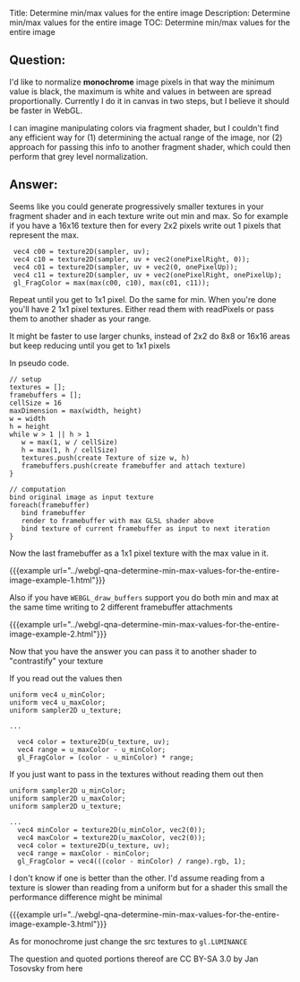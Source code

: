 Title: Determine min/max values for the entire image
Description: Determine min/max values for the entire image
TOC: Determine min/max values for the entire image

## Question:

I'd like to normalize **monochrome** image pixels in that way the minimum value is black, the maximum is white and values in between are spread proportionally.
Currently I do it in canvas in two steps, but I believe it should be faster in WebGL.

I can imagine manipulating colors via fragment shader, but I couldn't find any efficient way for (1) determining the actual range of the image, nor (2) approach for passing this info to another fragment shader, which could then perform that grey level normalization.



## Answer:

Seems like you could generate progressively smaller textures in your fragment shader and in each texture write out min and max. So for example if you have a 16x16 texture then for every 2x2 pixels write out 1 pixels that represent the max. 

     vec4 c00 = texture2D(sampler, uv);
     vec4 c10 = texture2D(sampler, uv + vec2(onePixelRight, 0));
     vec4 c01 = texture2D(sampler, uv + vec2(0, onePixelUp));
     vec4 c11 = texture2D(sampler, uv + vec2(onePixelRight, onePixelUp);
     gl_FragColor = max(max(c00, c10), max(c01, c11));

Repeat until you get to 1x1 pixel. Do the same for min. When you're done you'll have 2 1x1 pixel textures. Either read them with readPixels or pass them to another shader as your range.

It might be faster to use larger chunks, instead of 2x2 do 8x8 or 16x16 areas but keep reducing until you get to 1x1 pixels

In pseudo code.

    // setup
    textures = [];
    framebuffers = [];
    cellSize = 16
    maxDimension = max(width, height)
    w = width 
    h = height
    while w > 1 || h > 1
       w = max(1, w / cellSize)
       h = max(1, h / cellSize)
       textures.push(create Texture of size w, h)
       framebuffers.push(create framebuffer and attach texture)
    }
      
    // computation
    bind original image as input texture
    foreach(framebuffer)
       bind framebuffer
       render to framebuffer with max GLSL shader above
       bind texture of current framebuffer as input to next iteration
    }

    
Now the last framebuffer as a 1x1 pixel texture with the max value in it. 

{{{example url="../webgl-qna-determine-min-max-values-for-the-entire-image-example-1.html"}}}


Also if you have `WEBGL_draw_buffers` support you do both min and max at the same time writing to 2 different framebuffer attachments



{{{example url="../webgl-qna-determine-min-max-values-for-the-entire-image-example-2.html"}}}

Now that you have the answer you can pass it to another shader to "contrastify" your texture

If you read out the values then

    uniform vec4 u_minColor;
    uniform vec4 u_maxColor;
    uniform sampler2D u_texture;

    ...
    
      vec4 color = texture2D(u_texture, uv);     
      vec4 range = u_maxColor - u_minColor;
      gl_FragColor = (color - u_minColor) * range;

If you just want to pass in the textures without reading them out then

    uniform sampler2D u_minColor;
    uniform sampler2D u_maxColor;
    uniform sampler2D u_texture;

    ...
      vec4 minColor = texture2D(u_minColor, vec2(0));
      vec4 maxColor = texture2D(u_maxColor, vec2(0));
      vec4 color = texture2D(u_texture, uv);     
      vec4 range = maxColor - minColor;
      gl_FragColor = vec4(((color - minColor) / range).rgb, 1);

I don't know if one is better than the other. I'd assume reading from a texture is slower than reading from a uniform but for a shader this small the performance difference might be minimal

{{{example url="../webgl-qna-determine-min-max-values-for-the-entire-image-example-3.html"}}}

As for monochrome just change the src textures to `gl.LUMINANCE` 

<div class="so">
  <div>The question and quoted portions thereof are 
    CC BY-SA 3.0 by
    <a data-href="https://stackoverflow.com/users/2523836">Jan Tosovsky</a>
    from
    <a data-href="https://stackoverflow.com/questions/37504034">here</a>
  </div>
</div>
